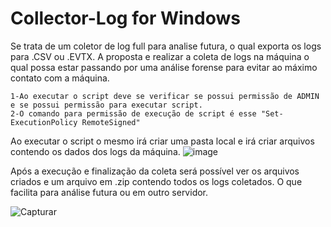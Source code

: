 # Collector-Log for Windows
Se trata de um coletor de log full para analise futura, o qual exporta os logs para .CSV ou .EVTX.
A proposta e realizar a coleta de logs na máquina o qual possa estar passando por uma análise forense para evitar ao máximo contato com a máquina.

    1-Ao executar o script deve se verificar se possui permissão de ADMIN e se possui permissão para executar script.
    2-O comando para permissão de execução de script é esse "Set-ExecutionPolicy RemoteSigned"

Ao executar o script o mesmo irá criar uma pasta local e irá criar arquivos contendo os dados dos logs da máquina.
![image](https://github.com/geovanidps/Collector-log/assets/68928130/970e71df-2b7b-4cec-bc14-2bf4fc26a9ac)

Após a execução e finalização da coleta será possível ver os arquivos criados e um arquivo em .zip contendo todos os logs coletados.
O que facilita para análise futura ou em outro servidor.

![Capturar](https://github.com/geovanidps/Collector-log/assets/68928130/269977f7-640a-46cd-9212-89561d1d32aa)

